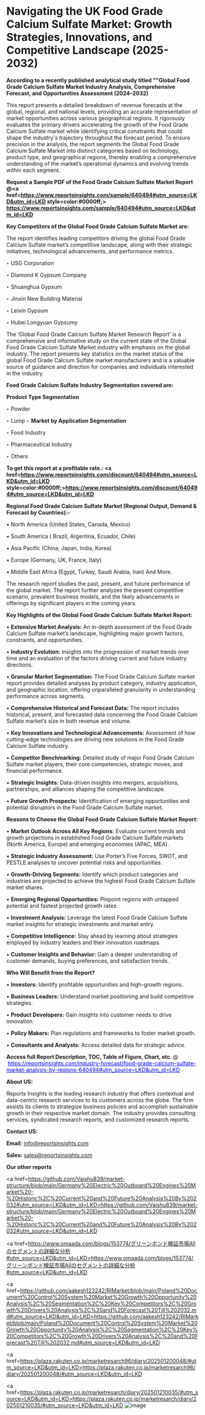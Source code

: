 # Navigating the UK Food Grade Calcium Sulfate Market: Growth Strategies, Innovations, and Competitive Landscape (2025-2032)

<strong>According to a recently published analytical study titled ""Global Food Grade Calcium Sulfate Market Industry Analysis, Comprehensive Forecast, and Opportunities Assessment (2024–2032)</strong>

This report presents a detailed breakdown of revenue forecasts at the global, regional, and national levels, providing an accurate representation of market opportunities across various geographical regions. It rigorously evaluates the primary drivers accelerating the growth of the Food Grade Calcium Sulfate market while identifying critical constraints that could shape the industry's trajectory throughout the forecast period. To ensure precision in the analysis, the report segments the Global Food Grade Calcium Sulfate Market into distinct categories based on technology, product type, and geographical regions, thereby enabling a comprehensive understanding of the market’s operational dynamics and evolving trends within each segment.

<strong>Request a Sample PDF of the Food Grade Calcium Sulfate Market Report </strong><strong>@<a href=https://www.reportsinsights.com/sample/640494#utm_source=LKD&utm_id=LKD style=color:#0000ff;> https://www.reportsinsights.com/sample/640494#utm_source=LKD&utm_id=LKD</a></strong></font>

<strong>Key Competitors of the Global Food Grade Calcium Sulfate Market are:</strong>

The report identifies leading competitors driving the global Food Grade Calcium Sulfate market’s competitive landscape, along with their strategic initiatives, technological advancements, and performance metrics.

‣ USG Corporation

‣ Diamond K Gypsum Company

‣ Shuanghua Gypsum

‣ Jinxin New Building Material

‣ Leixin Gypsum

‣ Hubei Longyuan Gypsumy

The ‘Global Food Grade Calcium Sulfate Market Research Report’ is a comprehensive and informative study on the current state of the Global Food Grade Calcium Sulfate Market industry with emphasis on the global industry. The report presents key statistics on the market status of the global Food Grade Calcium Sulfate market manufacturers and is a valuable source of guidance and direction for companies and individuals interested in the industry.

<strong>Food Grade Calcium Sulfate Industry Segmentation covered are:</strong>

<strong>Product Type Segmentation</strong>

‣ Powder

‣ Lump
‣ 
<strong>Market by Application Segmentation</strong>

‣ Food Industry

‣ Pharmaceutical Industry

‣ Others

<strong>To get this report at a profitable rate.: <a href=https://www.reportsinsights.com/discount/640494#utm_source=LKD&utm_id=LKD style=color:#0000ff;>https://www.reportsinsights.com/discount/640494#utm_source=LKD&utm_id=LKD</a></strong></font>

<strong>Regional Food Grade Calcium Sulfate Market (Regional Output, Demand &amp; Forecast by Countries):-</strong>

• North America (United States, Canada, Mexico)

• South America ( Brazil, Argentina, Ecuador, Chile)

• Asia Pacific (China, Japan, India, Korea)

• Europe (Germany, UK, France, Italy)

• Middle East Africa (Egypt, Turkey, Saudi Arabia, Iran) And More.

The research report studies the past, present, and future performance of the global market. The report further analyzes the present competitive scenario, prevalent business models, and the likely advancements in offerings by significant players in the coming years.

<strong>Key Highlights of the Global Food Grade Calcium Sulfate Market Report:</strong>

• <strong>Extensive Market Analysis:</strong> An in-depth assessment of the Food Grade Calcium Sulfate market’s landscape, highlighting major growth factors, constraints, and opportunities.

• <strong>Industry Evolution:</strong> Insights into the progression of market trends over time and an evaluation of the factors driving current and future industry directions.

• <strong>Granular Market Segmentation:</strong> The Food Grade Calcium Sulfate market report provides detailed analyses by product category, industry application, and geographic location, offering unparalleled granularity in understanding performance across segments.

• <strong>Comprehensive Historical and Forecast Data:</strong> The report includes historical, present, and forecasted data concerning the Food Grade Calcium Sulfate market’s size in both revenue and volume.

• <strong>Key Innovations and Technological Advancements:</strong> Assessment of how cutting-edge technologies are driving new solutions in the Food Grade Calcium Sulfate industry.

• <strong>Competitor Benchmarking:</strong> Detailed study of major Food Grade Calcium Sulfate market players, their core competencies, strategic moves, and financial performance.

• <strong>Strategic Insights:</strong> Data-driven insights into mergers, acquisitions, partnerships, and alliances shaping the competitive landscape.

• <strong>Future Growth Prospects:</strong> Identification of emerging opportunities and potential disruptors in the Food Grade Calcium Sulfate market.

<strong>Reasons to Choose the Global Food Grade Calcium Sulfate Market Report:</strong>

• <strong>Market Outlook Across All Key Regions:</strong> Evaluate current trends and growth projections in established Food Grade Calcium Sulfate markets (North America, Europe) and emerging economies (APAC, MEA).

• <strong>Strategic Industry Assessment:</strong> Use Porter’s Five Forces, SWOT, and PESTLE analyses to uncover potential risks and opportunities.

• <strong>Growth-Driving Segments:</strong> Identify which product categories and industries are projected to achieve the highest Food Grade Calcium Sulfate market shares.

• <strong>Emerging Regional Opportunities:</strong> Pinpoint regions with untapped potential and fastest projected growth rates.

• <strong>Investment Analysis:</strong> Leverage the latest Food Grade Calcium Sulfate market insights for strategic investments and market entry.

• <strong>Competitive Intelligence:</strong> Stay ahead by learning about strategies employed by industry leaders and their innovation roadmaps.

• <strong>Customer Insights and Behavior:</strong> Gain a deeper understanding of customer demands, buying preferences, and satisfaction trends.

<strong>Who Will Benefit from the Report?</strong>

• <strong>Investors:</strong> Identify profitable opportunities and high-growth regions.

• <strong>Business Leaders:</strong> Understand market positioning and build competitive strategies.

• <strong>Product Developers:</strong> Gain insights into customer needs to drive innovation.

• <strong>Policy Makers:</strong> Plan regulations and frameworks to foster market growth.

• <strong>Consultants and Analysts:</strong> Access detailed data for strategic advice.
</ul>
<strong>Access full Report Description, TOC, Table of Figure, Chart, etc. </strong>@  <a href=https://reportsinsights.com/industry-forecast/food-grade-calcium-sulfate-market-analysis-by-regions-640494#utm_source=LKD&utm_id=LKD style=color:#0000ff;>https://reportsinsights.com/industry-forecast/food-grade-calcium-sulfate-market-analysis-by-regions-640494#utm_source=LKD&utm_id=LKD</a></font>

<strong><strong>About US</strong>:</strong>

Reports Insights is the leading research industry that offers contextual and data-centric research services to its customers across the globe. The firm assists its clients to strategize business policies and accomplish sustainable growth in their respective market domain. The industry provides consulting services, syndicated research reports, and customized research reports.

<strong>Contact US:</strong>

<p class=""""><b>Email:</b> <a href=mailto:info@reportsinsights.com>info@reportsinsights.com</a></p>
<p class=""""><b>Sales:</b> <a href=mailto:sales@reportsinsights.com>sales@reportsinsights.com</a></p>

<strong>Our other reports</strong>

<a href=https://github.com/Vaishu839/market-structure/blob/main/Germany%20Electric%20Outboard%20Engines%20Market%20-%20Historic%2C%20Current%20and%20Future%20Analysis%20By%202032#utm_source=LKD&utm_id=LKD>https://github.com/Vaishu839/market-structure/blob/main/Germany%20Electric%20Outboard%20Engines%20Market%20-%20Historic%2C%20Current%20and%20Future%20Analysis%20By%202032#utm_source=LKD&utm_id=LKD</a>

<a href=https://www.omaada.com/blogs/153774/グリーンボンド検証市場Allのセグメントの詳細な分析#utm_source=LKD&utm_id=LKD>https://www.omaada.com/blogs/153774/グリーンボンド検証市場Allのセグメントの詳細な分析#utm_source=LKD&utm_id=LKD</a>

<a href=https://github.com/aakesh123242/RIMarket/blob/main/Poland%20Document%20Control%20System%20Market%20Growth%20Opportunity%20Analysis%2C%20Segmentation%2C%20Key%20Competitors%2C%20Growth%20Drivers%20Analysis%2C%20and%20Forecast%20Till%202032.md#utm_source=LKD&utm_id=LKD>https://github.com/aakesh123242/RIMarket/blob/main/Poland%20Document%20Control%20System%20Market%20Growth%20Opportunity%20Analysis%2C%20Segmentation%2C%20Key%20Competitors%2C%20Growth%20Drivers%20Analysis%2C%20and%20Forecast%20Till%202032.md#utm_source=LKD&utm_id=LKD</a>

<a href=https://plaza.rakuten.co.jp/marketresarch96/diary/202501200048/#utm_source=LKD&utm_id=LKD>https://plaza.rakuten.co.jp/marketresarch96/diary/202501200048/#utm_source=LKD&utm_id=LKD</a>

<a href=https://plaza.rakuten.co.jp/marketresarch/diary/202501210035/#utm_source=LKD&utm_id=LKD>https://plaza.rakuten.co.jp/marketresarch/diary/202501210035/#utm_source=LKD&utm_id=LKD</a>
![image](https://github.com/user-attachments/assets/30156edd-efb7-4f09-92aa-e4152593e973)
